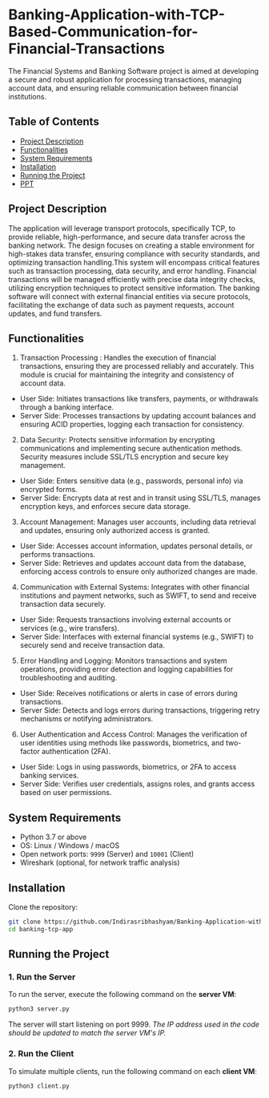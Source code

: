 # Banking-Application-with-TCP-Based-Communication-for-Financial-Transactions
The Financial Systems and Banking Software project is aimed at developing a secure and robust application for processing transactions, managing account data, and ensuring reliable communication between financial institutions.

## Table of Contents
- [Project Description](#project-description)
- [Functionalities](#functionalities)
- [System Requirements](#system-requirements)
- [Installation](#installation)
- [Running the Project](#running-the-project)
- [PPT](#ppt)

## Project Description

The application will leverage transport protocols, specifically TCP, to provide reliable, high-performance, and secure data transfer across the banking network. The design focuses on creating a stable environment for high-stakes data transfer, ensuring compliance with security standards, and optimizing transaction handling.This system will encompass critical features such as transaction processing, data security, and error handling. Financial transactions will be managed efficiently with precise data integrity checks, utilizing encryption techniques to protect sensitive information. The banking software will connect with external financial entities via secure protocols, facilitating the exchange of data such as payment requests, account updates, and fund transfers.

## Functionalities

1. Transaction Processing : Handles the execution of financial transactions, ensuring they are processed reliably and accurately. This module is crucial for maintaining the integrity and consistency of account data.
* User Side: Initiates transactions like transfers, payments, or withdrawals through a banking interface.
* Server Side: Processes transactions by updating account balances and ensuring ACID properties, logging each transaction for consistency.

2. Data Security: Protects sensitive information by encrypting communications and implementing secure authentication methods. Security measures include SSL/TLS encryption and secure key management.
* User Side: Enters sensitive data (e.g., passwords, personal info) via encrypted forms.
* Server Side: Encrypts data at rest and in transit using SSL/TLS, manages encryption keys, and enforces secure data storage.


3. Account Management: Manages user accounts, including data retrieval and updates, ensuring only authorized access is granted.
*	User Side: Accesses account information, updates personal details, or performs transactions.
*	Server Side: Retrieves and updates account data from the database, enforcing access controls to ensure only authorized changes are made.


4. Communication with External Systems: Integrates with other financial institutions and payment networks, such as SWIFT, to send and receive transaction data securely.
*	User Side: Requests transactions involving external accounts or services (e.g., wire transfers).
*	Server Side: Interfaces with external financial systems (e.g., SWIFT) to securely send and receive transaction data.


5. Error Handling and Logging: Monitors transactions and system operations, providing error detection and logging capabilities for troubleshooting and auditing.
*	User Side: Receives notifications or alerts in case of errors during transactions.
*	Server Side: Detects and logs errors during transactions, triggering retry mechanisms or notifying administrators.

6. User Authentication and Access Control:
Manages the verification of user identities using methods like passwords,     biometrics, and two-factor authentication (2FA).
*	User Side: Logs in using passwords, biometrics, or 2FA to access banking services.
*	Server Side: Verifies user credentials, assigns roles, and grants access based on user permissions.


## System Requirements

- Python 3.7 or above
- OS: Linux / Windows / macOS
- Open network ports: `9999` (Server) and `10001` (Client)
- Wireshark (optional, for network traffic analysis)


## Installation

Clone the repository:
```bash
git clone https://github.com/Indirasribhashyam/Banking-Application-with-TCP-Based-Communication-for-Financial-Transactions.git
cd banking-tcp-app
```

## Running the Project

### 1. Run the Server

To run the server, execute the following command on the **server VM**:

```bash
python3 server.py
```

The server will start listening on port 9999. *The IP address used in the code should be updated to match the server VM's IP.*

### 2. Run the Client

To simulate multiple clients, run the following command on each **client VM**:

```bash
python3 client.py
```


